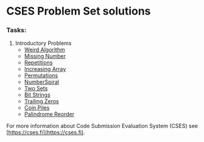 # CSES Problem Set solutions

### Tasks:
1. Introductory Problems
   * [Weird Algorithm](./WeirdAlgorithm) 
   * [Missing Number](./MissingNumber)
   * [Repetitions](./Repetitions)
   * [Increasing Array](./IncreasingArray)
   * [Permutations](./Permutations)
   * [NumberSpiral](./NumberSpiral)
   * [Two Sets](./TwoSets)
   * [Bit Strings](./BitStrings)
   * [Trailing Zeros](./TrailingZeros)
   * [Coin Piles](./CoinPiles)
   * [Palindrome Reorder](./PalindromeReorder)

For more information about Code Submission Evaluation System (CSES)
see [https://cses.fi](https://cses.fi). 
